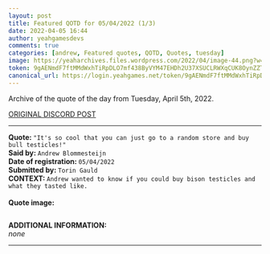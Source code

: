 ```yaml
---
layout: post
title: Featured QOTD for 05/04/2022 (1/3)
date: 2022-04-05 16:44
author: yeahgamesdevs
comments: true
categories: [andrew, Featured quotes, QOTD, Quotes, tuesday]
image: https://yeaharchives.files.wordpress.com/2022/04/image-44.png?w=409
token: 9gAENmdF7ftMMdWxhTiRpDLO7mf438ByVYM47EHDh2U37XSUCLRWXqCUK8OynZZTXPObhqxrMIvg6N7mPG5k7xngQO03Py9jE373YGft6fJVWNGZkHCbvOEo1G1zS4SGPPIOxbqog5QN
canonical_url: https://login.yeahgames.net/token/9gAENmdF7ftMMdWxhTiRpDLO7mf438ByVYM47EHDh2U37XSUCLRWXqCUK8OynZZTXPObhqxrMIvg6N7mPG5k7xngQO03Py9jE373YGft6fJVWNGZkHCbvOEo1G1zS4SGPPIOxbqog5QN
---
```

<!-- wp:paragraph -->
<p>Archive of the quote of the day from Tuesday, April 5th, 2022. </p>
<!-- /wp:paragraph -->

<!-- wp:buttons {"layout":{"type":"flex","justifyContent":"left"}} -->
<div class="wp-block-buttons"><!-- wp:button {"textColor":"vivid-cyan-blue","align":"center","style":{"border":{"radius":"18px"}},"className":"is-style-fill"} -->
<div class="wp-block-button aligncenter is-style-fill"><a class="wp-block-button__link has-vivid-cyan-blue-color has-text-color" href="https://discord.com/channels/887052880782176266/958100064079839303/961003354052526100" style="border-radius:18px;">ORIGINAL DISCORD POST</a></div>
<!-- /wp:button --></div>
<!-- /wp:buttons -->

<!-- wp:separator {"align":"center","className":"is-style-wide"} -->
<hr class="wp-block-separator aligncenter has-alpha-channel-opacity is-style-wide" />
<!-- /wp:separator -->

<!-- wp:paragraph -->
<p><strong>Quote: </strong><code>"It's so cool that you can just go to a random store and buy bull testicles!"</code><br><strong>Said by: </strong><code>Andrew Blommesteijn</code><br><strong>Date of registration: </strong><code>05/04/2022</code> <br><strong>Submitted by: </strong><code>Torin Gauld</code><br><strong>CONTEXT: </strong><code>Andrew wanted to know if you could buy bison testicles and what they tasted like.</code><br><br><strong>Quote image:</strong></p>
<!-- /wp:paragraph -->

<!-- wp:image {"id":243,"sizeSlug":"large","linkDestination":"none"} -->
<figure class="wp-block-image size-large"><img src="https://yeaharchives.files.wordpress.com/2022/04/image-44.png?w=409" alt="" class="wp-image-243" /></figure>
<!-- /wp:image -->

<!-- wp:paragraph -->
<p><strong>ADDITIONAL INFORMATION:</strong><br><em>none</em></p>
<!-- /wp:paragraph -->

<!-- wp:separator {"className":"is-style-wide"} -->
<hr class="wp-block-separator has-alpha-channel-opacity is-style-wide" />
<!-- /wp:separator -->
